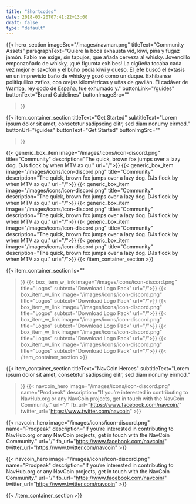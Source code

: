 ```yaml
---
title: "Shortcodes"
date: 2018-03-20T07:41:22+13:00
draft: false
type: "default"
---
```

{{< hero_section
imageSrc="/images/navman.png"
titleText="Community Assets"
paragraphText="Quiere la boca exhausta vid, kiwi, piña y fugaz jamón. Fabio me exige, sin tapujos, que añada cerveza al whisky. Jovencillo emponzoñado de whisky, ¡qué figurota exhibes! La cigüeña tocaba cada vez mejor el saxofón y el búho pedía kiwi y queso. El jefe buscó el éxtasis en un imprevisto baño de whisky y gozó como un duque. Exhíbanse politiquillos zafios, con orejas kilométricas y uñas de gavilán. El cadáver de Wamba, rey godo de España, fue exhumado y."
buttonLink="/guides"
buttonText="Brand Guidelines"
buttonImageSrc=""
>}}

{{< item_container_section
    titleText="Get Started"
    subtitleText="Lorem ipsum dolor sit amet, consetetur sadipscing elitr, sed diam nonumy&nbsp;eirmod."
    buttonUrl="/guides"
    buttonText="Get Started"
    buttonImgSrc=""
>}}

  {{< generic_box_item
      image="/images/icons/icon-discord.png"
      title="Community"
      description="The quick, brown fox jumps over a lazy dog. DJs flock by when MTV ax qu."
      url="/">}}
  {{< generic_box_item
      image="/images/icons/icon-discord.png"
      title="Community"
      description="The quick, brown fox jumps over a lazy dog. DJs flock by when MTV ax qu."
      url="/">}}
  {{< generic_box_item
      image="/images/icons/icon-discord.png"
      title="Community"
      description="The quick, brown fox jumps over a lazy dog. DJs flock by when MTV ax qu."
      url="/">}}
  {{< generic_box_item
      image="/images/icons/icon-discord.png"
      title="Community"
      description="The quick, brown fox jumps over a lazy dog. DJs flock by when MTV ax qu."
      url="/">}}
  {{< generic_box_item
      image="/images/icons/icon-discord.png"
      title="Community"
      description="The quick, brown fox jumps over a lazy dog. DJs flock by when MTV ax qu."
      url="/">}}
  {{< generic_box_item
      image="/images/icons/icon-discord.png"
      title="Community"
      description="The quick, brown fox jumps over a lazy dog. DJs flock by when MTV ax qu."
      url="/">}}
{{< /item_container_section >}}

{{< item_container_section
    ls=""
>}}
  {{< box_item_w_link
      image="/images/icons/icon-discord.png"
      title="Logos"
      subtext="Download Logo Pack"
      url="/">}}
  {{< box_item_w_link
      image="/images/icons/icon-discord.png"
      title="Logos"
      subtext="Download Logo Pack"
      url="/">}}
  {{< box_item_w_link
      image="/images/icons/icon-discord.png"
      title="Logos"
      subtext="Download Logo Pack"
      url="/">}}
  {{< box_item_w_link
      image="/images/icons/icon-discord.png"
      title="Logos"
      subtext="Download Logo Pack"
      url="/">}}
  {{< box_item_w_link
      image="/images/icons/icon-discord.png"
      title="Logos"
      subtext="Download Logo Pack"
      url="/">}}
  {{< box_item_w_link
      image="/images/icons/icon-discord.png"
      title="Logos"
      subtext="Download Logo Pack"
      url="/">}}
{{< /item_container_section >}}

{{< item_container_section
    titleText="NavCoin Heroes"
    subtitleText="Lorem ipsum dolor sit amet, consetetur sadipscing elitr, sed diam nonumy&nbsp;eirmod."
>}}
{{< navcoin_hero
    image="/images/icons/icon-discord.png"
    name="Prodpeak"
    description="If you’re interested in contributing to NavHub.org or any NavCoin projects, get in touch with the NavCoin Community."
    url="/"
    fb_url="https://www.facebook.com/navcoin/" 
    twitter_url="https://www.twitter.com/navcoin"
    >}}

{{< navcoin_hero
    image="/images/icons/icon-discord.png"
    name="Prodpeak"
    description="If you’re interested in contributing to NavHub.org or any NavCoin projects, get in touch with the NavCoin Community."
    url="/"
    fb_url="https://www.facebook.com/navcoin/" 
    twitter_url="https://www.twitter.com/navcoin"
    >}}
    
{{< navcoin_hero
    image="/images/icons/icon-discord.png"
    name="Prodpeak"
    description="If you’re interested in contributing to NavHub.org or any NavCoin projects, get in touch with the NavCoin Community."
    url="/"
    fb_url="https://www.facebook.com/navcoin/" 
    twitter_url="https://www.twitter.com/navcoin"
    >}}

{{< /item_container_section >}}